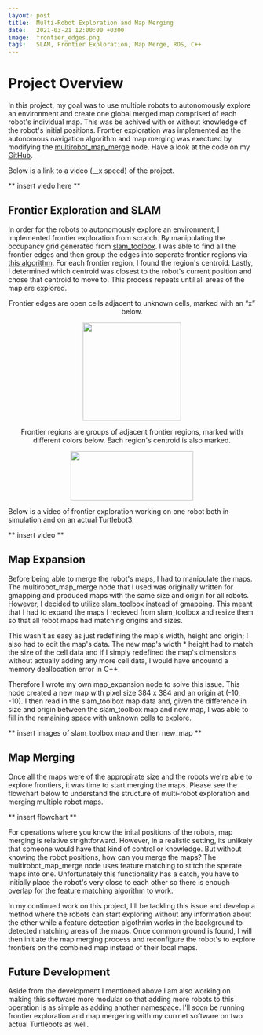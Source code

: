 ```yaml
---
layout: post
title:  Multi-Robot Exploration and Map Merging
date:   2021-03-21 12:00:00 +0300
image:  frontier_edges.png
tags:   SLAM, Frontier Exploration, Map Merge, ROS, C++
---
```


# Project Overview
In this project, my goal was to use multiple robots to autonomously explore an environment and create one global merged map comprised of each robot's individual map. This was be achived with or without knowledge of the robot's initial positions. Frontier exploration was implemented as the autonomous navigation algorithm and map merging was exectued by modifying the <a href="http://wiki.ros.org/multirobot_map_merge" target="_blank" rel="noopener noreferrer">multirobot_map_merge</a> node. Have a look at the code on my <a href="https://github.com/gingineer95/Multi-Robot-Exploration-and-Map-Merging" target="_blank" rel="noopener noreferrer">GitHub</a>.

Below is a link to a video (__x speed) of the project.

** insert viedo here **
<!-- <a href="http://www.youtube.com/watch?v=0IDe7L2YoR4" target="_blank" rel="noopener noreferrer">
![computer_vision.png](http://img.youtube.com/vi/0IDe7L2YoR4/0.jpg)
</a> -->

## Frontier Exploration and SLAM
In order for the robots to autonomously explore an environment, I implemented frontier exploration from scratch. By manipulating the occupancy grid generated from <a href="http://wiki.ros.org/slam_toolbox" target="_blank" rel="noopener noreferrer">slam_toolbox</a>. I was able to find all the frontier edges and then group the edges into seperate frontier regions via <a href="http://web.archive.org/web/20200218053936/http://robotfrontier.com/frontier/detect.html" target="_blank" rel="noopener noreferrer">this algorithm</a>. For each frontier region, I found the region's centroid. Lastly, I determined which centroid was closest to the robot's current position and chose that centroid to move to. This process repeats until all areas of the map are explored. 

<div align="center">Frontier edges are open cells adjacent to unknown cells, marked with an “x” below. </div>
<p align="center">
  <img width="200" height="200" src="{{ site.baseurl }}/images/frontier_edges.png">
</p>

<div align="center">Frontier regions are groups of adjacent frontier regions, marked with different colors below. Each region's centroid is also marked.</div>
<p align="center">
  <img width="250" height="100" src="{{ site.baseurl }}/images/frontier_regions.png">
</p>

Below is a video of frontier exploration working on one robot both in simulation and on an actual Turtlebot3. 

** insert video **

## Map Expansion
Before being able to merge the robot's maps, I had to manipulate the maps. The multirobot_map_merge node that I used was originally written for gmapping and produced maps with the same size and origin for all robots. However, I decided to utilize slam_toolbox instead of gmapping. This meant that I had to expand the maps I recieved from slam_toolbox and resize them so that all robot maps had matching origins and sizes. 

This wasn't as easy as just redefining the map's width, height and origin; I also had to edit the map's data. The new map's width * height had to match the size of the cell data and if I simply redefined the map's dimensions without actually adding any more cell data, I would have encountd a memory deallocation error in C++. 

Therefore I wrote my own map_expansion node to solve this issue. This node created a new map with pixel size 384 x 384 and an origin at (-10, -10). I then read in the slam_toolbox map data and, given the difference in size and origin between the slam_toolbox map and new map, I was able to fill in the remaining space with unknown cells to explore. 

** insert images of slam_toolbox map and then new_map **

## Map Merging
Once all the maps were of the appropirate size and the robots we're able to explore frontiers, it was time to start merging the maps. Please see the flowchart below to understand the structure of multi-robot exploration and merging multiple robot maps. 

** insert flowchart **

For operations where you know the inital positions of the robots, map merging is relative strightforward. However, in a realistic setting, its unlikely that someone would have that kind of control or knowledge. But without knowing the robot positions, how can you merge the maps? The multirobot_map_merge node uses feature matching to stitch the sperate maps into one. Unfortunately this functionality has a catch, you have to initially place the robot's very close to each other so there is enough overlap for the feature matching algorithm to work. 

In my continued work on this project, I'll be tackling this issue and develop a method where the robots can start exploring without any information about the other while a feature detection algothrim works in the background to detected matching areas of the maps. Once common ground is found, I will then initiate the map merging process and reconfigure the robot's to explore frontiers on the combined map instead of their local maps. 

## Future Development
Aside from the development I mentioned above I am also working on making this software more modular so that adding more robots to this operation is as simple as adding another namespace. I'll soon be running frontier exploration and map mergering with my currnet software on two actual Turtlebots as well. 
